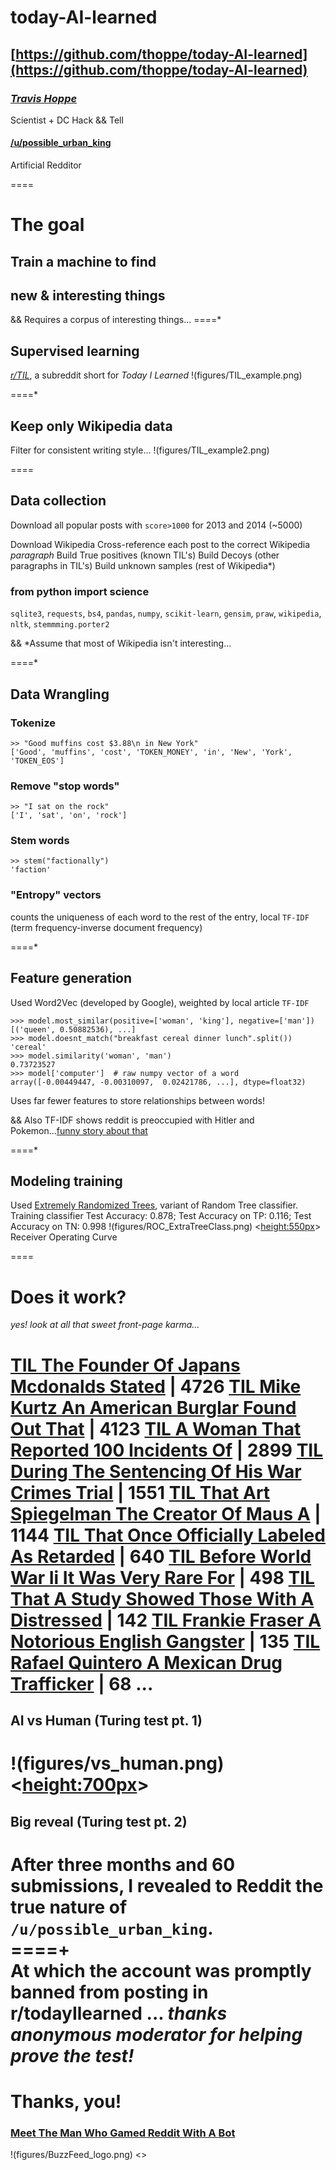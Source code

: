 # today-AI-learned
[https://github.com/thoppe/today-AI-learned](https://github.com/thoppe/today-AI-learned)
----------

### *[Travis Hoppe](http://thoppe.github.io/)* 
Scientist + DC Hack && Tell

#### [/u/possible_urban_king](https://www.reddit.com/user/possible_urban_king/submitted/)
Artificial Redditor


====
<link rel="stylesheet" href="css/font-awesome-4.3.0/css/font-awesome.min.css">

# The goal

## Train a machine to find 
## new & interesting things

&& Requires a corpus of interesting things...
====*

## Supervised learning
*[r/TIL](http://www.reddit.com/r/todayilearned/)*, a subreddit short for _Today I Learned_
!(figures/TIL_example.png)

====*

## Keep only Wikipedia data
Filter for consistent writing style...
!(figures/TIL_example2.png)

====

## Data collection

Download all popular posts with `score>1000` for 2013 and 2014 (~5000)

Download Wikipedia
Cross-reference each post to the correct Wikipedia _paragraph_
Build True positives (known TIL's)
Build Decoys (other paragraphs in TIL's)
Build unknown samples (rest of Wikipedia*)


### from python import science
`sqlite3`, `requests`, `bs4`, `pandas`, `numpy`, `scikit-learn`, 
`gensim`, `praw`, `wikipedia`, `nltk`, `stemmming.porter2`

&& *Assume that most of Wikipedia isn't interesting...

====*

## Data Wrangling
### Tokenize
    >> "Good muffins cost $3.88\n in New York"
    ['Good', 'muffins', 'cost', 'TOKEN_MONEY', 'in', 'New', 'York', 'TOKEN_EOS']
### Remove "stop words"
    >> "I sat on the rock"
    ['I', 'sat', 'on', 'rock']
### Stem words
    >> stem("factionally")
    'faction'
### "Entropy" vectors
counts the uniqueness of each word to the rest of the entry,
local `TF-IDF` (term frequency-inverse document frequency)

====*

## Feature generation
Used Word2Vec (developed by Google), weighted by local article `TF-IDF`

    >>> model.most_similar(positive=['woman', 'king'], negative=['man'])
    [('queen', 0.50882536), ...]
    >>> model.doesnt_match("breakfast cereal dinner lunch".split())
    'cereal'
    >>> model.similarity('woman', 'man')
    0.73723527
    >>> model['computer']  # raw numpy vector of a word
    array([-0.00449447, -0.00310097,  0.02421786, ...], dtype=float32)

Uses far fewer features to store relationships between words!

&& Also TF-IDF shows reddit is preoccupied with Hitler and Pokemon...[funny story about that](http://www.buzzfeed.com/hamzashaban/godwins-law-is-put-to-the-test)

====*

## Modeling training
Used [Extremely Randomized Trees](http://scikit-learn.org/stable/modules/ensemble.html), variant of Random Tree classifier.
    Training classifier
    Test Accuracy: 0.878;    Test Accuracy on TP: 0.116;   Test Accuracy on TN: 0.998
!(figures/ROC_ExtraTreeClass.png) <<height:550px>> Receiver Operating Curve

====

# Does it work?
_yes! look at all that sweet front-page karma..._

[TIL The Founder Of Japans Mcdonalds Stated](https://www.reddit.com/r/todayilearned/comments/37bvmu/til_the_founder_of_japans_mcdonalds_stated/) | 4726
[TIL Mike Kurtz An American Burglar Found Out That](https://www.reddit.com/r/todayilearned/comments/3eg5js/til_mike_kurtz_an_american_burglar_found_out_that/) | 4123
[TIL A Woman That Reported 100 Incidents Of](https://www.reddit.com/r/todayilearned/comments/38x454/til_a_woman_that_reported_100_incidents_of/) | 2899
[TIL During The Sentencing Of His War Crimes Trial](https://www.reddit.com/r/todayilearned/comments/3fvl39/til_during_the_sentencing_of_his_war_crimes_trial/) | 1551
[TIL That Art Spiegelman The Creator Of Maus A](https://www.reddit.com/r/todayilearned/comments/36ra0w/til_that_art_spiegelman_the_creator_of_maus_a/) | 1144
[TIL That Once Officially Labeled As Retarded](https://www.reddit.com/r/todayilearned/comments/3cayy3/til_that_once_officially_labelled_as_retarded/) | 640
[TIL Before World War Ii It Was Very Rare For](https://www.reddit.com/r/todayilearned/comments/3cjy9k/til_before_world_war_ii_it_was_very_rare_for/) | 498
[TIL That A Study Showed Those With A Distressed](https://www.reddit.com/r/todayilearned/comments/38iqur/til_that_a_study_showed_those_with_a_distressed/) | 142
[TIL Frankie Fraser A Notorious English Gangster](https://www.reddit.com/r/todayilearned/comments/3e2lw2/til_frankie_fraser_a_notorious_english_gangster/) | 135
[TIL Rafael Quintero A Mexican Drug Trafficker](https://www.reddit.com/r/todayilearned/comments/362d4l/til_rafael_quintero_a_mexican_drug_trafficker/) | 68
...
====
## AI vs Human (Turing test pt. 1)
!(figures/vs_human.png) <<height:700px>>
====
## Big reveal (Turing test pt. 2)
After three months and 60 submissions, I revealed to Reddit
the true nature of `/u/possible_urban_king`.
<br>
====+
<br>
At which the account was promptly banned from posting in r/todayIlearned ...
_thanks anonymous moderator for helping prove the test!_
====
# Thanks, you!

### [Meet The Man Who Gamed Reddit With A Bot](http://www.buzzfeed.com/hamzashaban/today-ai-learned#.glVDa6wR2)
!(figures/BuzzFeed_logo.png) <<transparent>> 


